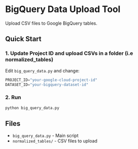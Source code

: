 # BigQuery Data Upload Tool
Upload CSV files to Google BigQuery tables.


## Quick Start
### 1. Update Project ID and upload CSVs in a folder (i.e normalized_tables)
Edit `big_query_data.py` and change:
```python
PROJECT_ID="your-google-cloud-project-id"
DATASET_ID="your-bigquery-dataset-id"
```
### 2. Run
```bash
python big_query_data.py
```
## Files
- `big_query_data.py` - Main script
- `normalized_tables/` - CSV files to upload






